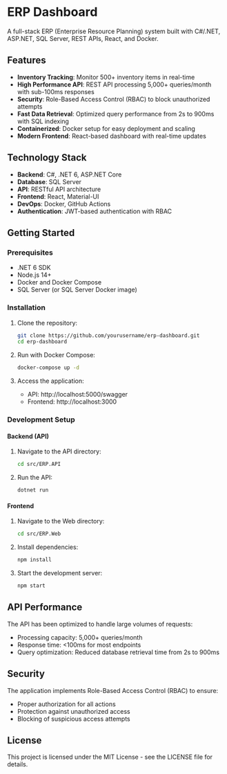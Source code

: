 
# ERP Dashboard

A full-stack ERP (Enterprise Resource Planning) system built with C#/.NET, ASP.NET, SQL Server, REST APIs, React, and Docker.

## Features

- **Inventory Tracking**: Monitor 500+ inventory items in real-time
- **High Performance API**: REST API processing 5,000+ queries/month with sub-100ms responses
- **Security**: Role-Based Access Control (RBAC) to block unauthorized attempts
- **Fast Data Retrieval**: Optimized query performance from 2s to 900ms with SQL indexing
- **Containerized**: Docker setup for easy deployment and scaling
- **Modern Frontend**: React-based dashboard with real-time updates

## Technology Stack

- **Backend**: C#, .NET 6, ASP.NET Core
- **Database**: SQL Server
- **API**: RESTful API architecture
- **Frontend**: React, Material-UI
- **DevOps**: Docker, GitHub Actions
- **Authentication**: JWT-based authentication with RBAC

## Getting Started

### Prerequisites

- .NET 6 SDK
- Node.js 14+
- Docker and Docker Compose
- SQL Server (or SQL Server Docker image)

### Installation

1. Clone the repository:
   ```bash
   git clone https://github.com/yourusername/erp-dashboard.git
   cd erp-dashboard
   ```

2. Run with Docker Compose:
   ```bash
   docker-compose up -d
   ```

3. Access the application:
   - API: http://localhost:5000/swagger
   - Frontend: http://localhost:3000

### Development Setup

#### Backend (API)

1. Navigate to the API directory:
   ```bash
   cd src/ERP.API
   ```

2. Run the API:
   ```bash
   dotnet run
   ```

#### Frontend

1. Navigate to the Web directory:
   ```bash
   cd src/ERP.Web
   ```

2. Install dependencies:
   ```bash
   npm install
   ```

3. Start the development server:
   ```bash
   npm start
   ```

## API Performance

The API has been optimized to handle large volumes of requests:
- Processing capacity: 5,000+ queries/month
- Response time: <100ms for most endpoints
- Query optimization: Reduced database retrieval time from 2s to 900ms

## Security

The application implements Role-Based Access Control (RBAC) to ensure:
- Proper authorization for all actions
- Protection against unauthorized access
- Blocking of suspicious access attempts

## License

This project is licensed under the MIT License - see the LICENSE file for details.
